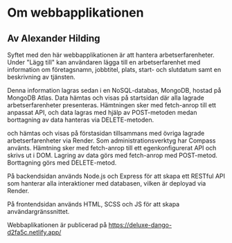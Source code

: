 # Om webbapplikationen
## Av Alexander Hilding

Syftet med den här webbapplikationen är att hantera arbetserfarenheter. Under "Lägg till" kan användaren lägga till en arbetserfarenhet
med information om företagsnamn, jobbtitel, plats, start- och slutdatum samt en beskrivning av tjänsten.

Denna information lagras sedan i en NoSQL-databas, MongoDB, hostad på MongoDB Atlas. 
Data hämtas och visas på startsidan där alla lagrade arbetserfarenheter presenteras. Hämtningen sker med fetch-anrop till ett anpassat API, 
och data lagras med hjälp av POST-metoden medan borttagning av data hanteras via DELETE-metoden.

och hämtas och visas på förstasidan tillsammans med övriga lagrade arbetserfarenheter via Render. Som administrationsverktyg har Compass använts.
Hämtning sker med fetch-anrop till ett egenkonfigurerat API och skrivs ut i DOM. Lagring av data görs med fetch-anrop med POST-metod. Borttagning görs med DELETE-metod.

På backendsidan används Node.js och Express för att skapa ett RESTful API som hanterar alla interaktioner med databasen, vilken är deployad via Render.

På frontendsidan används HTML, SCSS och JS för att skapa användargränssnittet.

Webbaplikationen är publicerad på https://deluxe-dango-d2fa5c.netlify.app/